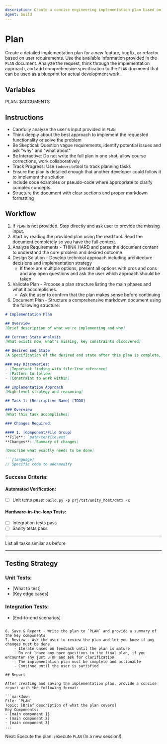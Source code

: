 ```yaml
---
description: Create a concise engineering implementation plan based on user requirements and save it
agent: build
---
```


# Plan

Create a detailed implementation plan for a new feature, bugfix, or refactor based on user requirements. Use the available information provided in the `PLAN` document. Analyze the request, think through the implementation approach, and add comprehensive specification to the `PLAN` document that can be used as a blueprint for actual development work.

## Variables

PLAN: $ARGUMENTS

## Instructions

- Carefully analyze the user's input provided in `PLAN`
- Think deeply about the best approach to implement the requested functionality or solve the problem
- Be Skeptical: Question vague requirements, identify potential issues and ask "why" and "what about"
- Be Interactive: Do not write the full plan in one shot, allow course corrections, work collaboratively
- Track Progress: Use `todowrite`tool to track planning tasks
- Ensure the plan is detailed enough that another developer could follow it to implement the solution
- Include code examples or pseudo-code where appropriate to clarify complex concepts
- Structure the document with clear sections and proper markdown formatting

## Workflow

1. If `PLAN` is not provided. Stop directly and ask user to provide the missing input.
2. Start by reading the provided plan using the read tool. Read the document completely so you have the full context.
2. Analyze Requirements - THINK HARD and parse the document content to understand the core problem and desired outcome
3. Design Solution - Develop technical approach including architecture decisions and implementation strategy
    - If there are multiple options, present all options with pros and cons and any open questions and ask the user which approach should be taken
4. Validate Plan - Propose a plan structure listing the main phases and what it accomplishes.
    - Ask the user to confirm that the plan makes sense before continuing
5. Document Plan - Structure a comprehensive markdown document using the following structure:

```markdown
# Implementation Plan

## Overview
[Brief description of what we're implementing and why]

## Current State Analysis
[What exists now, what's missing, key constraints discovered]

## Desired End State
[A Specification of the desired end state after this plan is complete, and how to verify it]

### Key Discoveries:
- [Important finding with file:line reference]
- [Pattern to follow]
- [Constraint to work within]

## Implementation Approach
[High-level strategy and reasoning]

## Task 1: [Descriptive Name] [TODO]

### Overview
[What this task accomplishes]

### Changes Required:

#### 1. [Component/File Group]
**File**: `path/to/file.ext`
**Changes**: [Summary of changes]

[Describe what exactly needs to be done]

```[language]
// Specific code to add/modify
```

### Success Criteria:

#### Automated Verification:
- [ ] Unit tests pass: `build.py -p prj/tst/unity_host/dmtx -x`

#### Hardware-in-the-loop Tests:
- [ ] Integration tests pass
- [ ] Sanity tests pass

---

List all tasks similar as before

---

## Testing Strategy

### Unit Tests:
- [What to test]
- [Key edge cases]

### Integration Tests:
- [End-to-end scenarios]

```

6. Save & Report - Write the plan to `PLAN` and provide a summary of the key components
7. Review - Ask the user to review the plan and let you know if any changes must be done
    - Iterate based on feedback until the plan is mature
    - Do not leave any open questions in the final plan, if you encounter any just STOP and ask for clarification
    - The implementation plan must be complete and actionable
    - Continue until the user is satisfied

## Report

After creating and saving the implementation plan, provide a concise report with the following format:

```markdown
File: `PLAN`
Topic: [Brief description of what the plan covers]
Key Components:
- [main component 1]
- [main component 2]
- [main component 3]
...
```

Next: Execute the plan: /execute `PLAN` (In a new session!)
